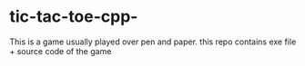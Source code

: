 # tic-tac-toe-cpp-
This is a game usually played over pen and paper.
this repo contains exe file + source code of the game 
